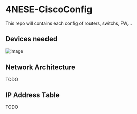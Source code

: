 # 4NESE-CiscoConfig

This repo will contains each config of routers, switchs, FW,...

## Devices needed
![image](https://github.com/Robin-C-69/4NESE-CiscoConfig/assets/117768989/73d69d45-c2e2-4a16-8e9e-bd9e1735a408)

## Network Architecture
TODO

## IP Address Table
TODO
